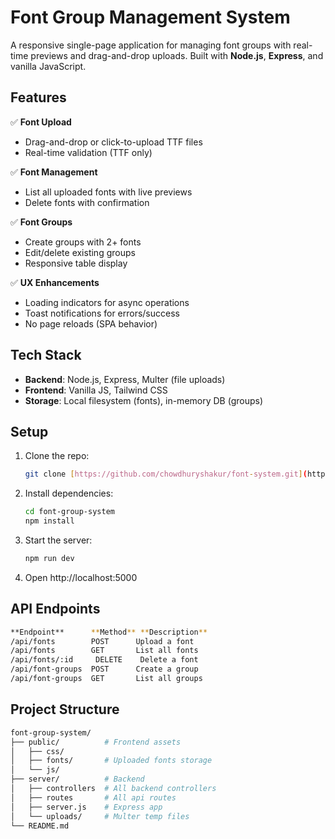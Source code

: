 # Font Group Management System  

A responsive single-page application for managing font groups with real-time previews and drag-and-drop uploads. Built with **Node.js**, **Express**, and vanilla JavaScript.  

## Features  
✅ **Font Upload**  
- Drag-and-drop or click-to-upload TTF files  
- Real-time validation (TTF only)  

✅ **Font Management**  
- List all uploaded fonts with live previews  
- Delete fonts with confirmation  

✅ **Font Groups**  
- Create groups with 2+ fonts  
- Edit/delete existing groups  
- Responsive table display  

✅ **UX Enhancements**  
- Loading indicators for async operations  
- Toast notifications for errors/success  
- No page reloads (SPA behavior)  

## Tech Stack  
- **Backend**: Node.js, Express, Multer (file uploads)  
- **Frontend**: Vanilla JS, Tailwind CSS  
- **Storage**: Local filesystem (fonts), in-memory DB (groups)  

## Setup  
1. Clone the repo:
   ```bash
   git clone [https://github.com/chowdhuryshakur/font-system.git](https://github.com/chowdhuryshakur/font-system.git)
   ```
3. Install dependencies:
   ```bash
   cd font-group-system
   npm install
   ```
5. Start the server:
   ```bash
   npm run dev
   ```
7. Open http://localhost:5000

## API Endpoints
```bash
**Endpoint**	  **Method** **Description**
/api/fonts	      POST	    Upload a font
/api/fonts	      GET	    List all fonts
/api/fonts/:id	   DELETE	 Delete a font
/api/font-groups  POST	    Create a group
/api/font-groups  GET	    List all groups
```

## Project Structure
```bash
font-group-system/
├── public/          # Frontend assets
│   ├── css/
│   ├── fonts/       # Uploaded fonts storage
│   └── js/
├── server/          # Backend
│   ├── controllers  # All backend controllers
│   ├── routes       # All api routes
│   ├── server.js    # Express app
│   └── uploads/     # Multer temp files
└── README.md
```
